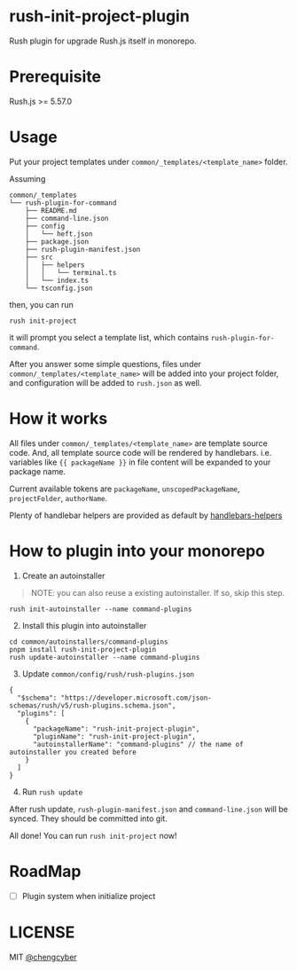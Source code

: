 # rush-init-project-plugin

Rush plugin for upgrade Rush.js itself in monorepo.

# Prerequisite

Rush.js >= 5.57.0

# Usage

Put your project templates under `common/_templates/<template_name>` folder.

Assuming

```
common/_templates
└── rush-plugin-for-command
    ├── README.md
    ├── command-line.json
    ├── config
    │   └── heft.json
    ├── package.json
    ├── rush-plugin-manifest.json
    ├── src
    │   ├── helpers
    │   │   └── terminal.ts
    │   └── index.ts
    └── tsconfig.json
```

then, you can run

```
rush init-project
```

it will prompt you select a template list, which contains `rush-plugin-for-command`.

After you answer some simple questions, files under `common/_templates/<template_name>` will be added into your project folder, and configuration will be added to `rush.json` as well.

# How it works

All files under `common/_templates/<template_name>` are template source code. And, all template source code will be rendered by handlebars. i.e. variables like `{{ packageName }}` in file content will be expanded to your package name.

Current available tokens are `packageName`, `unscopedPackageName`, `projectFolder`, `authorName`.

Plenty of handlebar helpers are provided as default by [handlebars-helpers](https://www.npmjs.com/package/handlebars-helpers)

# How to plugin into your monorepo

1. Create an autoinstaller

> NOTE: you can also reuse a existing autoinstaller. If so, skip this step.

```
rush init-autoinstaller --name command-plugins
```

2. Install this plugin into autoinstaller

```
cd common/autoinstallers/command-plugins
pnpm install rush-init-project-plugin
rush update-autoinstaller --name command-plugins
```

3. Update `common/config/rush/rush-plugins.json`

```
{
  "$schema": "https://developer.microsoft.com/json-schemas/rush/v5/rush-plugins.schema.json",
  "plugins": [
    {
      "packageName": "rush-init-project-plugin",
      "pluginName": "rush-init-project-plugin",
      "autoinstallerName": "command-plugins" // the name of autoinstaller you created before
    }
  ]
}
```

4. Run `rush update`

After rush update, `rush-plugin-manifest.json` and `command-line.json` will be synced. They should be committed into git.

All done! You can run `rush init-project` now!

# RoadMap

- [ ] Plugin system when initialize project

# LICENSE

MIT [@chengcyber](https://github.com/chengcyber)

